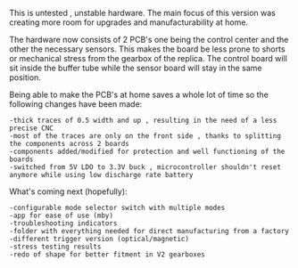 This is untested , unstable hardware. The main focus of this version was creating more room for upgrades and manufacturability at home.

The hardware now consists of 2 PCB's one being the control center and the other the necessary sensors. This makes the board be less prone to shorts or mechanical stress from the gearbox of the replica.
The control board will sit inside the buffer tube while the sensor board will stay in the same position.

Being able to make the PCB's at home saves a whole lot of time so the following changes have been made:

    -thick traces of 0.5 width and up , resulting in the need of a less precise CNC
    -most of the traces are only on the front side , thanks to splitting the components across 2 boards
    -components added/modified for protection and well functioning of the boards
    -switched from 5V LDO to 3.3V buck , microcontroller shouldn't reset anymore while using low discharge rate battery

 What's coming next (hopefully):

    -configurable mode selector switch with multiple modes
    -app for ease of use (mby)
    -troubleshooting indicators
    -folder with everything needed for direct manufacturing from a factory
    -different trigger version (optical/magnetic)
    -stress testing results
    -redo of shape for better fitment in V2 gearboxes
